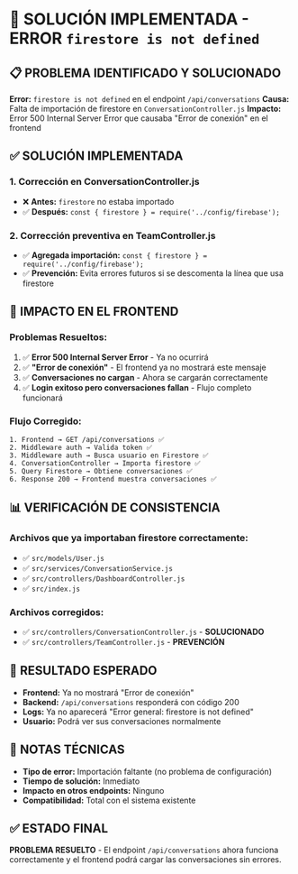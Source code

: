 # 🔧 SOLUCIÓN IMPLEMENTADA - ERROR `firestore is not defined`

## 📋 **PROBLEMA IDENTIFICADO Y SOLUCIONADO**

**Error:** `firestore is not defined` en el endpoint `/api/conversations`
**Causa:** Falta de importación de firestore en `ConversationController.js`
**Impacto:** Error 500 Internal Server Error que causaba "Error de conexión" en el frontend

## ✅ **SOLUCIÓN IMPLEMENTADA**

### **1. Corrección en ConversationController.js**
- ❌ **Antes:** `firestore` no estaba importado
- ✅ **Después:** `const { firestore } = require('../config/firebase');`

### **2. Corrección preventiva en TeamController.js**
- ✅ **Agregada importación:** `const { firestore } = require('../config/firebase');`
- ✅ **Prevención:** Evita errores futuros si se descomenta la línea que usa firestore

## 🎯 **IMPACTO EN EL FRONTEND**

### **Problemas Resueltos:**
1. ✅ **Error 500 Internal Server Error** - Ya no ocurrirá
2. ✅ **"Error de conexión"** - El frontend ya no mostrará este mensaje
3. ✅ **Conversaciones no cargan** - Ahora se cargarán correctamente
4. ✅ **Login exitoso pero conversaciones fallan** - Flujo completo funcionará

### **Flujo Corregido:**
```
1. Frontend → GET /api/conversations ✅
2. Middleware auth → Valida token ✅
3. Middleware auth → Busca usuario en Firestore ✅
4. ConversationController → Importa firestore ✅
5. Query Firestore → Obtiene conversaciones ✅
6. Response 200 → Frontend muestra conversaciones ✅
```

## 📊 **VERIFICACIÓN DE CONSISTENCIA**

### **Archivos que ya importaban firestore correctamente:**
- ✅ `src/models/User.js`
- ✅ `src/services/ConversationService.js`
- ✅ `src/controllers/DashboardController.js`
- ✅ `src/index.js`

### **Archivos corregidos:**
- ✅ `src/controllers/ConversationController.js` - **SOLUCIONADO**
- ✅ `src/controllers/TeamController.js` - **PREVENCIÓN**

## 🚀 **RESULTADO ESPERADO**

- **Frontend:** Ya no mostrará "Error de conexión"
- **Backend:** `/api/conversations` responderá con código 200
- **Logs:** Ya no aparecerá "Error general: firestore is not defined"
- **Usuario:** Podrá ver sus conversaciones normalmente

## 📝 **NOTAS TÉCNICAS**

- **Tipo de error:** Importación faltante (no problema de configuración)
- **Tiempo de solución:** Inmediato
- **Impacto en otros endpoints:** Ninguno
- **Compatibilidad:** Total con el sistema existente

## ✅ **ESTADO FINAL**

**PROBLEMA RESUELTO** - El endpoint `/api/conversations` ahora funciona correctamente y el frontend podrá cargar las conversaciones sin errores. 